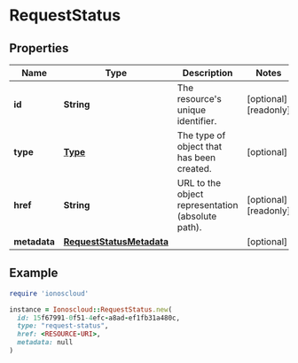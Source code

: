 # RequestStatus

## Properties

| Name | Type | Description | Notes |
| ---- | ---- | ----------- | ----- |
| **id** | **String** | The resource&#39;s unique identifier. | [optional][readonly] |
| **type** | [**Type**](Type.md) | The type of object that has been created. | [optional] |
| **href** | **String** | URL to the object representation (absolute path). | [optional][readonly] |
| **metadata** | [**RequestStatusMetadata**](RequestStatusMetadata.md) |  | [optional] |

## Example

```ruby
require 'ionoscloud'

instance = Ionoscloud::RequestStatus.new(
  id: 15f67991-0f51-4efc-a8ad-ef1fb31a480c,
  type: "request-status",
  href: <RESOURCE-URI>,
  metadata: null
)
```

